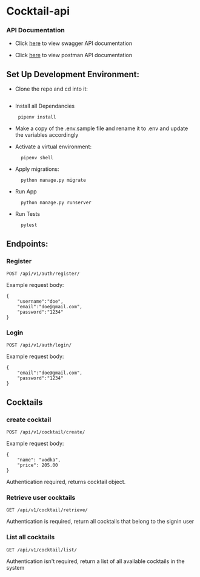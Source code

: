 
# **Cocktail-api**
### **API Documentation**
- Click [here]() to view swagger API documentation

- Click [here]()  to view postman API documentation

## **Set Up Development Environment:**
- Clone the repo and cd into it:
  ```
- Install all Dependancies
  ```
   pipenv install 
  ```

- Make a copy of the .env.sample file and rename it to .env and update the variables accordingly
- Activate a virtual environment:
  ```
    pipenv shell
  ```
- Apply migrations:
  ```
    python manage.py migrate

  ```
- Run App
  ```
    python manage.py runserver
  ```

- Run Tests
  ```
    pytest
  ```

## **Endpoints:**
### Register

`POST /api/v1/auth/register/`

Example request body:
``` 
{
    "username":"doe",
    "email":"doe@gmail.com",
    "password":"1234"
}

```

### Login
`POST /api/v1/auth/login/`

Example request body:
``` 
{
    "email":"doe@gmail.com",
    "password":"1234"
}
```

## **Cocktails**
### create cocktail
`POST /api/v1/cocktail/create/`

Example request body:
``` 
{
    "name": "vodka",
    "price": 205.00
}
```
Authentication required, returns cocktail object.

### Retrieve user cocktails
`GET /api/v1/cocktail/retrieve/`

Authentication is required, return all  cocktails that belong to the signin user

### List all cocktails
`GET /api/v1/cocktail/list/`

Authentication isn't required, return a list of all available cocktails in the system
